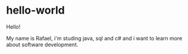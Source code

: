 # hello-world
Hello!

My name is Rafael, i'm studing java, sql and c# and i want to learn more about software development.
